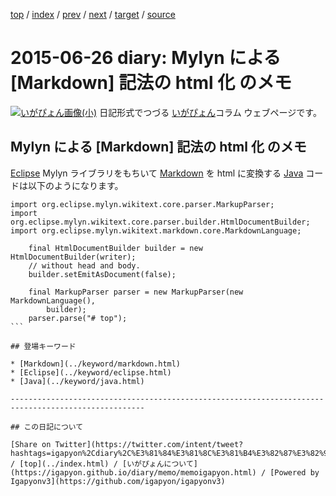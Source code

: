 [top](../index.html) 
 / [index](index.html) 
 / [prev](ig150615.html) 
 / [next](ig150627.html) 
 / [target](https://igapyon.github.io/diary/2015/ig150626.html) 
 / [source](https://github.com/igapyon/diary/blob/master/2015/ig150626.src.md) 

2015-06-26 diary: Mylyn による [Markdown] 記法の html 化 のメモ
=====================================================================================================
[![いがぴょん画像(小)](https://igapyon.github.io/diary/images/iga200306s.jpg "いがぴょん")](https://igapyon.github.io/diary/memo/memoigapyon.html) 日記形式でつづる [いがぴょん](https://igapyon.github.io/diary/memo/memoigapyon.html)コラム ウェブページです。

## Mylyn による [Markdown] 記法の html 化 のメモ

[Eclipse](../keyword/eclipse.html) Mylyn ライブラリをもちいて [Markdown](../keyword/markdown.html) を html に変換する [Java](../keyword/java.html) コードは以下のようになります。

~~~
import org.eclipse.mylyn.wikitext.core.parser.MarkupParser;
import org.eclipse.mylyn.wikitext.core.parser.builder.HtmlDocumentBuilder;
import org.eclipse.mylyn.wikitext.markdown.core.MarkdownLanguage;

    final HtmlDocumentBuilder builder = new HtmlDocumentBuilder(writer);
    // without head and body.
    builder.setEmitAsDocument(false);

    final MarkupParser parser = new MarkupParser(new MarkdownLanguage(),
        builder);
    parser.parse("# top");
```

## 登場キーワード

* [Markdown](../keyword/markdown.html)
* [Eclipse](../keyword/eclipse.html)
* [Java](../keyword/java.html)

----------------------------------------------------------------------------------------------------

## この日記について

[Share on Twitter](https://twitter.com/intent/tweet?hashtags=igapyon%2Cdiary%2C%E3%81%84%E3%81%8C%E3%81%B4%E3%82%87%E3%82%93%2CMarkdown%2CEclipse%2CJava&text=Mylyn+%E3%81%AB%E3%82%88%E3%82%8B+%5BMarkdown%5D+%E8%A8%98%E6%B3%95%E3%81%AE+html+%E5%8C%96+%E3%81%AE%E3%83%A1%E3%83%A2&url=https%3A%2F%2Figapyon.github.io%2Fdiary%2F2015%2Fig150626.html) / [top](../index.html) / [いがぴょんについて](https://igapyon.github.io/diary/memo/memoigapyon.html) / [Powered by Igapyonv3](https://github.com/igapyon/igapyonv3)
